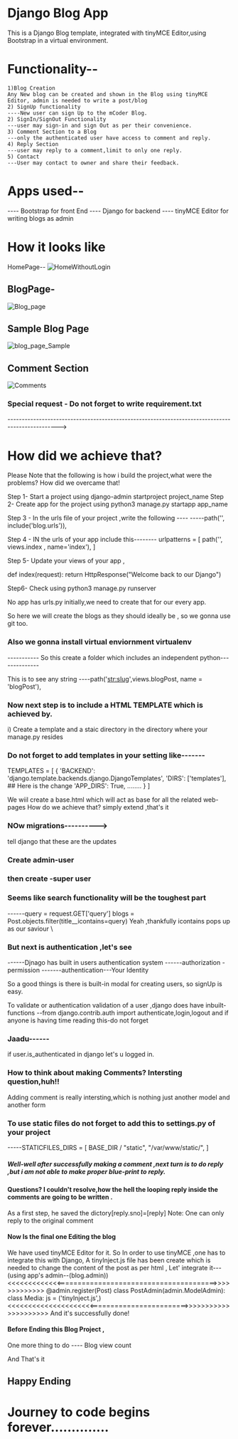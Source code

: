 <!-- Do not foget to pip install -r requirement.txt -->

# Django Blog App
This is a Django Blog template, integrated with tinyMCE Editor,using Bootstrap in a virtual environment. 
# Functionality--
    1)Blog Creation
    Any New blog can be created and shown in the Blog using tinyMCE Editor, admin is needed to write a post/blog
    2) SignUp functionality
    ----New user can sign Up to the mCoder Blog.
    2) SignIn/SignOut Functionality
    ---user may sign-in and sign Out as per their convenience.
    3) Comment Section to a Blog
    ---only the authenticated user have access to comment and reply.
    4) Reply Section
    ---user may reply to a comment,limit to only one reply.
    5) Contact 
    ---User may contact to owner and share their feedback.
# Apps used--
---- Bootstrap for front End
---- Django for backend
---- tinyMCE Editor for writing blogs as admin 

# How it looks like
HomePage--
![HomeWithoutLogin](https://github.com/ananty1/mCoder_blog/assets/105732693/d3f5bd2f-56ae-452d-aa31-5d5d7c227300)

## BlogPage- 
![Blog_page](https://github.com/ananty1/mCoder_blog/assets/105732693/e410c425-22ca-42c0-a015-84817bfd5e9e)

## Sample Blog Page
![blog_page_Sample](https://github.com/ananty1/mCoder_blog/assets/105732693/2d1f926f-7753-4bef-8148-2eaad7db9a93)
## Comment Section
![Comments](https://github.com/ananty1/mCoder_blog/assets/105732693/55ff205e-12ac-408e-8cce-1e8280657c29)

### Special request - Do not forget to write requirement.txt

------------------------------------------------------------------------------------------------>
# How did we achieve that?
Please Note that the following is how i build the project,what were the problems? How did we overcame that!

Step 1- Start a project using django-admin startproject project_name
Step 2- Create app for the project using python3 manage.py startapp app_name

Step 3 - In the urls file of your project ,write the following ----
    -----path('', include('blog.urls')),

Step 4 - IN the urls of your app include this--------
urlpatterns = [
    path('', views.index , name='index'),
]

Step 5- Update your views of your app ,

def index(request):
    return HttpResponse("Welcome back to our Django")

Step6- Check using python3 manage.py runserver


No app has urls.py initially,we need to create that for our every app.


So here we will create the blogs as they should ideally be , so we gonna use git too.



###  Also we gonna install virtual enviornment virtualenv
----------- So this create a folder which includes an independent python--------------

This is to see any string ----path('<str:slug>',views.blogPost, name = 'blogPost'),

### Now next step is to include a HTML TEMPLATE which is achieved by.
i) Create a template and a staic directory in the directory where your manage.py resides
### Do not forget to add templates in your setting like-------
TEMPLATES = [
    {
        'BACKEND': 'django.template.backends.django.DjangoTemplates',
        'DIRS': ['templates'],         ## Here is the change
        'APP_DIRS': True,
        ........
    }
]


We wiil create a base.html which will act as base for all the related web-pages
How do we achieve that?
simply extend ,that's it

### NOw migrations---------->
tell django that these are the updates

### Create admin-user
### then create -super user
### Seems like search functionality will be the toughest part
------query = request.GET['query']
    blogs = Post.objects.filter(title__icontains=query)
    Yeah ,thankfully icontains pops up as our saviour \

### But next is authentication ,let's see
------Djnago has built in users authentication system
------authorization -permission
-------authentication---Your Identity

<!-- Django authentication is general ,can be used for any type of website,whenther blog ,or online search sites-->
So a good things is there is built-in modal for creating users, so signUp is easy.

To validate or authentication validation of a user ,django does have inbuilt- functions
--from django.contrib.auth import authenticate,login,logout
and if anyone is having time reading this-do not forget 
### Jaadu------
if user.is_authenticated in django let's u logged in.

### How to think about making Comments? Intersting question,huh!!
Adding comment is really intersting,which is nothing just another model and another form 

### To use static files do not forget to add this to settings.py of your project
-----STATICFILES_DIRS = [
    BASE_DIR / "static",
    "/var/www/static/",
]

##### Well-well after successfully making a comment ,next turn is to do reply ,but i am not able to make proper blue-print to reply.

#### Questions? I couldn't resolve,how the hell the looping reply inside the comments are going to be written .
As a first step, he saved the dictory[reply.sno]=[reply]
Note: One can only reply to the original comment

#### Now Is the final one Editing the blog 
 We have used tinyMCE Editor for it.
 So In order to use tinyMCE ,one has to integrate this with Django,
 A tinyInject.js file has been create which is needed to change the content of the post as per html ,
 Let' integrate it---(using app's admin--(blog.admin))
 <<<<<<<<<<<<<=======================================>>>>>>>>>>>>>
    @admin.register(Post)
    class PostAdmin(admin.ModelAdmin):
    class Media:
        js  = ('tinyInject.js',)
<<<<<<<<<<<<<<<<<<<<<========================>>>>>>>>>>>>>>>>>>>>>
 And it's successfully done! 
 

 #### Before Ending this Blog Project ,
 One more thing to do ---- Blog view count
 
 And That's it 
 ## Happy Ending
 # Journey to code begins forever..............
 
